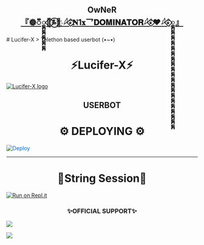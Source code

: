 <h2 align="center"><b>OwNeR <a href="https://t.me/N1xDOMINATOR ">『𖣔ꠋꠋ𑲭𑲭𑲭𑲭𑲭‌🦋⃟≛⃝🖤҉ ‌𓆪‌⍣⃟𝐍1𝐱乛𝐃𝐎𝐌𝐈𝐍𝐀𝐓𝐎𝐑𓆪‌⍣⃟❤︎𓆪‌⍣⃟𑲭𑲭𑲭𑲭𑲭𑲭𑲭𑲭𑲭𑲭𑲭𑲭𑲭𑲭𑲭𑲭𑲭𑲭𑲭𑲭』</a></b></h2>
# Lucifer-X
> Telethon based userbot (•~•)
<h1 align="center">⚡Lucifer-X⚡</h1>


[![Lucifer-X logo](https://telegra.ph/file/78bebb896c10ef6213066.jpg)](https://t.me/LuciferXsupport)

<h2 align="center">USERBOT</h2>


<h1 align="center">⚙️ DEPLOYING ⚙️</h1>



    




<a href="https://heroku.com/deploy/" rel="nofollow" style="background-color: initial; box-sizing: border-box; color: #0366d6; text-decoration-line: none;"><img alt="Deploy" data-canonical-src="https://www.herokucdn.com/deploy/button.svg" src="https://camo.githubusercontent.com/83b0e95b38892b49184e07ad572c94c8038323fb/68747470733a2f2f7777772e6865726f6b7563646e2e636f6d2f6465706c6f792f627574746f6e2e737667" style="border-style: none; box-sizing: initial; max-width: 100%;" /></a></div>

------

 <h1 align="center">💫String Session💫</h1>

 [![Run on Repl.it](https://repl.it/badge/github/@dominator454/stringforbot&theme=midnight-purple)](https://replit.com/@dominator454/stringforbot?v=1)



<h3 align="center"> ✨OFFICIAL SUPPORT✨</h3>

<a href="https://t.me/LuciferXUpdates"><img src="https://img.shields.io/badge/Join-Support%20Channel-red.svg?style=for-the-badge&logo=Telegram"></a>

<a href="https://t.me/Lucifer_support_group"><img src="https://img.shields.io/badge/Join-Support%20Group-red.svg?style=for-the-badge&logo=Telegram"></a>







